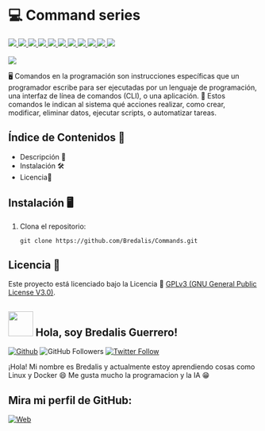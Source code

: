 <h1><b>💻 Command series</b></h1>
<a href="https://www.microsoft.com/es-es/software-download/windows10%20" target="_blank">
  <img src="https://img.shields.io/badge/Windows-F1C40F">
</a>
<a href="https://www.linux.org/pages/download/" target="_blank">
  <img src="https://img.shields.io/badge/Linux-5D6D7E">
</a>
<a href="https://www.mongodb.com/try/download/community" target="_blank">
  <img src="https://img.shields.io/badge/MongoDB-28B463">
</a>
<a href="https://pypi.org/project/pysqlite3/" target="_blank">
  <img src="https://img.shields.io/badge/SQLite-3498DB">
</a>
<a href="https://jestjs.io/es-ES/docs/getting-started" target="_blank">
  <img src="https://img.shields.io/badge/Jest-2ECC71">
</a>
<a href="https://pypi.org/project/pytest/" target="_blank">
  <img src="https://img.shields.io/badge/PyTest-58D68D">
</a>
<a href="https://www.apachefriends.org/es/download.html" target="_blank">
  <img src="https://img.shields.io/badge/XAMPP-E67E22">
</a>
<a href="https://www.sublimetext.com/download" target="_blank">
  <img src="https://img.shields.io/badge/SublimeText-AF601A">
</a>
<a href="https://code.visualstudio.com/download" target="_blank">
  <img src="https://img.shields.io/badge/Visual Studio Code-3498DB">
</a>
<a href="https://git-scm.com/downloads" target="_blank">
  <img src="https://img.shields.io/badge/Git-F1C40F">
</a>
<a href="https://docs.npmjs.com/downloading-and-installing-node-js-and-npm" target="_blank">
  <img src="https://img.shields.io/badge/NPM-27AE60">
</a>
<br><br>

<img src="https://i.pinimg.com/236x/89/99/0e/89990e48b43f047c5e8042b7d98f9507.jpg">

<p>
  🖥️ Comandos en la programación son instrucciones específicas que un programador escribe 
  para ser ejecutadas por un lenguaje de programación, una interfaz de línea de comandos 
  (CLI), o una aplicación. 📜 Estos comandos le indican al sistema qué acciones realizar, 
  como crear, modificar, eliminar datos, ejecutar scripts, o automatizar tareas.
</p>

## Índice de Contenidos 🧾

- Descripción 📝
- Instalación 🛠️
- Licencia📜

## Instalación 🖥️

1. Clona el repositorio:

    ```
    git clone https://github.com/Bredalis/Commands.git
    ```
    
## Licencia 📜

Este proyecto está licenciado bajo la Licencia 📜 <a href="https://www.gnu.org/licenses/gpl-3.0.en.html" target="_blank">GPLv3 (GNU General Public License V3.0)</a>.

## <img src="https://avatars.githubusercontent.com/u/111624948?s=400&u=cd081f79392220d8cd2a22f2a8d5d3b18814350a&v=4" width="50" height="50"> Hola, soy Bredalis Guerrero!
[![Github](https://img.shields.io/github/followers/Bredalis?label=Follow&style=social)](https://github.com/Bredalis)
![GitHub Followers](https://img.shields.io/github/stars/bredalis?style=social)
[![Twitter Follow](https://img.shields.io/twitter/follow/bredalis_P?style=social)](https://twitter.com/bredalis_P)

¡Hola! Mi nombre es Bredalis y actualmente estoy aprendiendo cosas como Linux y Docker 😄
Me gusta mucho la programacion y la IA 😁

## Mira mi perfil de GitHub:
[![Web](https://img.shields.io/badge/GitHub-Bredalis-14a1f0?style=for-the-badge&logo=github&logoColor=white&labelColor=101010)](https://github.com/bredalis)
